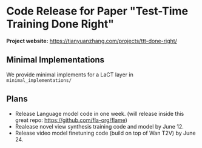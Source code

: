 # Code Release for Paper "Test-Time Training Done Right" 

**Project website:** https://tianyuanzhang.com/projects/ttt-done-right/

## Minimal Implementations

We provide minimal implements for a LaCT layer in `minimal_implementations/`


## Plans
* Release Language model code in one week. (will release inside this great repo: https://github.com/fla-org/flame)
* Realease novel view synthesis training code and model by June 12.
* Release video model finetuning code (build on top of Wan T2V) by June 24.
